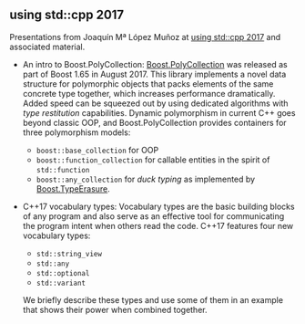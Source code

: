 using std::cpp 2017
-------------------

Presentations from Joaquín Mª López Muñoz at [using std::cpp 2017](http://usingstdcpp.org/using-stdcpp-2017/)
and associated material.

* An intro to Boost.PolyCollection: [Boost.PolyCollection](http://boost.org/libs/poly_collection) was
released as part of Boost 1.65 in August 2017. This library implements a novel data structure for polymorphic
objects that packs elements of the same concrete type together, which increases performance dramatically.
Added speed can be squeezed out by using dedicated algorithms with *type restitution* capabilities.
Dynamic polymorphism in current C++ goes beyond classic OOP, and Boost.PolyCollection provides containers
for three polymorphism models:

  * `boost::base_collection` for OOP
  * `boost::function_collection` for callable entities in the spirit of `std::function`
  * `boost::any_collection` for *duck typing* as implemented by [Boost.TypeErasure](http://boost.org/libs/type_erasure).

* C++17 vocabulary types: Vocabulary types are the basic building blocks of any program and also serve
as an effective tool for communicating the program intent when others read the code. C++17 features four new
vocabulary types:

  * `std::string_view`
  * `std::any`
  * `std::optional`
  * `std::variant`
 
   We briefly describe these types and use some of them in an example that shows their power when
combined together.
